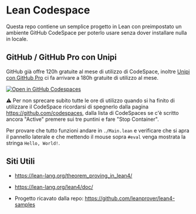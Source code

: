 # Lean Codespace

Questa repo contiene un semplice progetto in Lean con preimpostato un ambiente GitHub CodeSpace per poterlo usare senza dover installare nulla in locale.

## GitHub / GitHub Pro con Unipi

GitHub già offre 120h gratuite al mese di utilizzo di CodeSpace, inoltre [Unipi con GitHub Pro](https://www.dm.unipi.it/github-pro/) ci fa arrivare a 180h gratuite di utilizzo al mese.  

[![Open in GitHub Codespaces](https://github.com/codespaces/badge.svg)](https://github.com/codespaces/new?skip_quickstart=true&hide_repo_select=true&ref=main&repo=698191991&machine=standardLinux32gb&location=WestEurope)

:warning: Per non sprecare subito tutte le ore di utilizzo quando si ha finito di utilizzare il CodeSpace ricordarsi di spegnerlo dalla pagina <https://github.com/codespaces>, dalla lista di CodeSpaces se c'è scritto ancora "Active" premere sui tre puntini e fare "Stop Container".

Per provare che tutto funzioni andare in `./Main.lean` e verificare che si apra il pannello laterale e che mettendo il mouse sopra `#eval` venga mostrata la stringa `Hello, World!`.

## Siti Utili

- https://lean-lang.org/theorem_proving_in_lean4/

- https://lean-lang.org/lean4/doc/

- Progetto ricavato dalla repo: <https://github.com/leanprover/lean4-samples>
